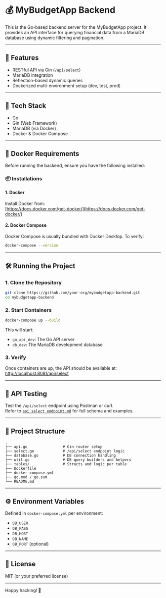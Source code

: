 # 💰 MyBudgetApp Backend

This is the Go-based backend server for the MyBudgetApp project. It provides an API interface for querying financial data from a MariaDB database using dynamic filtering and pagination.

---

## 🚀 Features

- RESTful API via Gin (`/api/select`)
- MariaDB integration
- Reflection-based dynamic queries
- Dockerized multi-environment setup (dev, test, prod)

---

## 🧱 Tech Stack

- Go
- Gin (Web Framework)
- MariaDB (via Docker)
- Docker & Docker Compose

---

## 🐳 Docker Requirements

Before running the backend, ensure you have the following installed:

### 📦 Installations

#### 1. Docker

Install Docker from:  
[https://docs.docker.com/get-docker/](https://docs.docker.com/get-docker/)

#### 2. Docker Compose

Docker Compose is usually bundled with Docker Desktop. To verify:

```bash
docker-compose --version
```

---

## 🛠️ Running the Project

### 1. Clone the Repository

```bash
git clone https://github.com/your-org/mybudgetapp-backend.git
cd mybudgetapp-backend
```

### 2. Start Containers

```bash
docker-compose up --build
```

This will start:

- `go_api_dev`: The Go API server
- `db_dev`: The MariaDB development database

### 3. Verify

Once containers are up, the API should be available at:  
[http://localhost:8081/api/select](http://localhost:8081/api/select)

---

## 🧪 API Testing

Test the `/api/select` endpoint using Postman or curl.  
Refer to [`api_select_endpoint.md`](./api_select_endpoint.md) for full schema and examples.

---

## 📂 Project Structure

```
.
├── api.go                # Gin router setup
├── select.go             # /api/select endpoint logic
├── database.go           # DB connection handling
├── util.go               # DB query builders and helpers
├── tables/               # Structs and logic per table
├── Dockerfile
├── docker-compose.yml
├── go.mod / go.sum
└── README.md
```

---

## ⚙️ Environment Variables

Defined in `docker-compose.yml` per environment:

- `DB_USER`
- `DB_PASS`
- `DB_HOST`
- `DB_NAME`
- `DB_PORT` (optional)

---

## 📄 License

MIT (or your preferred license)

---

Happy hacking! 🚀